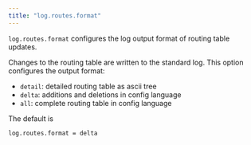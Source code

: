 ```yaml
---
title: "log.routes.format"
---
```


`log.routes.format` configures the log output format of routing table updates.

Changes to the routing table are written to the standard log. This option
configures the output format:

* `detail`:   detailed routing table as ascii tree
* `delta`:    additions and deletions in config language
* `all`:      complete routing table in config language

The default is

	log.routes.format = delta

